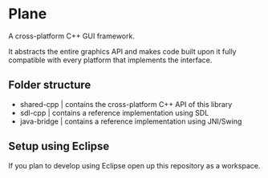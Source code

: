 # Plane
A cross-platform C++ GUI framework.

It abstracts the entire graphics API and makes code built upon it fully compatible with every platform that implements the interface.

## Folder structure
* shared-cpp | contains the cross-platform C++ API of this library
* sdl-cpp | contains a reference implementation using SDL
* java-bridge | contains a reference implementation using JNI/Swing

## Setup using Eclipse
If you plan to develop using Eclipse open up this repository as a workspace.
